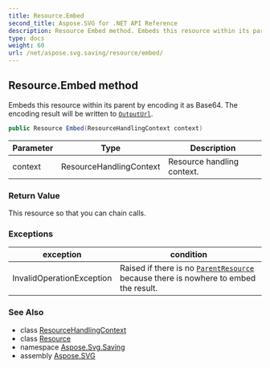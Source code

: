 ```yaml
---
title: Resource.Embed
second_title: Aspose.SVG for .NET API Reference
description: Resource Embed method. Embeds this resource within its parent by encoding it as Base64. The encoding result will be written to OutputUrl
type: docs
weight: 60
url: /net/aspose.svg.saving/resource/embed/
---
```

## Resource.Embed method

Embeds this resource within its parent by encoding it as Base64. The encoding result will be written to [`OutputUrl`](../outputurl/).

```csharp
public Resource Embed(ResourceHandlingContext context)
```

| Parameter | Type | Description |
| --- | --- | --- |
| context | ResourceHandlingContext | Resource handling context. |

### Return Value

This resource so that you can chain calls.

### Exceptions

| exception | condition |
| --- | --- |
| InvalidOperationException | Raised if there is no [`ParentResource`](../../resourcehandlingcontext/parentresource/) because there is nowhere to embed the result. |

### See Also

* class [ResourceHandlingContext](../../resourcehandlingcontext/)
* class [Resource](../)
* namespace [Aspose.Svg.Saving](../../../aspose.svg.saving/)
* assembly [Aspose.SVG](../../../)
